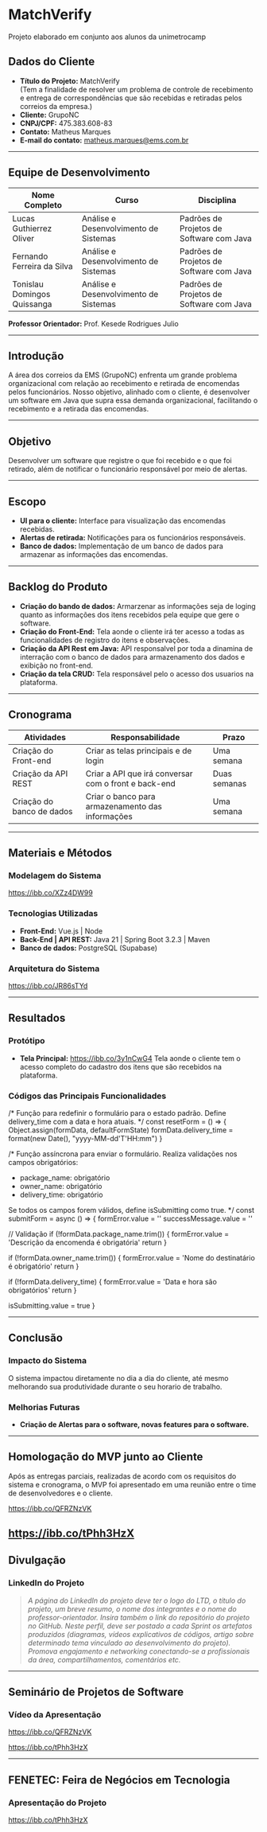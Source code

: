 # MatchVerify
Projeto elaborado em conjunto aos alunos da unimetrocamp

## Dados do Cliente
- **Título do Projeto:** MatchVerify  
  (Tem a finalidade de resolver um problema de controle de recebimento e entrega de correspondências que são recebidas e retiradas pelos correios da empresa.)  
- **Cliente:** GrupoNC  
- **CNPJ/CPF:** 475.383.608-83  
- **Contato:** Matheus Marques  
- **E-mail do contato:** matheus.marques@ems.com.br  

---

## Equipe de Desenvolvimento
| Nome Completo                  | Curso                                | Disciplina                              |
|--------------------------------|--------------------------------------|-----------------------------------------|
| Lucas Guthierrez Oliver        | Análise e Desenvolvimento de Sistemas | Padrões de Projetos de Software com Java |
| Fernando Ferreira da Silva     | Análise e Desenvolvimento de Sistemas | Padrões de Projetos de Software com Java |
| Tonislau Domingos Quissanga    | Análise e Desenvolvimento de Sistemas | Padrões de Projetos de Software com Java |

**Professor Orientador:** Prof. Kesede Rodrigues Julio  

---

## Introdução
A área dos correios da EMS (GrupoNC) enfrenta um grande problema organizacional com relação ao recebimento e retirada de encomendas pelos funcionários. Nosso objetivo, alinhado com o cliente, é desenvolver um software em Java que supra essa demanda organizacional, facilitando o recebimento e a retirada das encomendas.

---

## Objetivo
Desenvolver um software que registre o que foi recebido e o que foi retirado, além de notificar o funcionário responsável por meio de alertas.

---

## Escopo
- **UI para o cliente:** Interface para visualização das encomendas recebidas.  
- **Alertas de retirada:** Notificações para os funcionários responsáveis.  
- **Banco de dados:** Implementação de um banco de dados para armazenar as informações das encomendas.  

---

## Backlog do Produto
- **Criação do bando de dados:** Armarzenar as informações seja de loging quanto as informações dos itens recebidos pela equipe que gere o software.
- **Criação do Front-End:** Tela aonde o cliente irá ter acesso a todas as funcionalidades de registro do itens e observações.
- **Criação da API Rest em Java:** API responsalvel por toda a dinamina de interração com o banco de dados para armazenamento dos dados e exibição no front-end.
- **Criação da tela CRUD:** Tela responsável pelo o acesso dos usuarios na plataforma.
---

## Cronograma
| Atividades                 | Responsabilidade                               | Prazo                             |
|--------------------------------|--------------------------------------|-----------------------------------------|
| Criação do Front-end    | Criar as telas principais e de login | Uma semana |
| Criação da API REST    | Criar a API que irá conversar com o front e back-end | Duas semanas |
| Criação do banco de dados    | Criar o banco para armazenamento das informações | Uma semana |

---

## Materiais e Métodos
### Modelagem do Sistema
https://ibb.co/XZz4DW99
### Tecnologias Utilizadas
- **Front-End:** Vue.js | Node
- **Back-End | API REST:** Java 21 | Spring Boot 3.2.3 | Maven
- **Banco de dados:** PostgreSQL (Supabase)
### Arquitetura do Sistema
https://ibb.co/JR86sTYd

---

## Resultados
### Protótipo
- **Tela Principal:** https://ibb.co/3y1nCwG4
Tela aonde o cliente tem o acesso completo do cadastro dos itens que são recebidos na plataforma.
### Códigos das Principais Funcionalidades
/*
  Função para redefinir o formulário para o estado padrão.
  Define delivery_time com a data e hora atuais.
*/
const resetForm = () => {
  Object.assign(formData, defaultFormState)
  formData.delivery_time = format(new Date(), "yyyy-MM-dd'T'HH:mm")
}

/*
  Função assíncrona para enviar o formulário.
  Realiza validações nos campos obrigatórios:
  - package_name: obrigatório
  - owner_name: obrigatório
  - delivery_time: obrigatório
  
  Se todos os campos forem válidos, define isSubmitting como true.
*/
const submitForm = async () => {
  formError.value = ''
  successMessage.value = ''
  
  // Validação
  if (!formData.package_name.trim()) {
    formError.value = 'Descrição da encomenda é obrigatória'
    return
  }
  
  if (!formData.owner_name.trim()) {
    formError.value = 'Nome do destinatário é obrigatório'
    return
  }
  
  if (!formData.delivery_time) {
    formError.value = 'Data e hora são obrigatórios'
    return
  }
  
  isSubmitting.value = true
}

---

## Conclusão
### Impacto do Sistema
O sistema impactou diretamente no dia a dia do cliente, até mesmo melhorando sua produtividade durante o seu horario de trabalho.
### Melhorias Futuras
- **Criação de Alertas para o software, novas features para o software.**
---

## Homologação do MVP junto ao Cliente
Após as entregas parciais, realizadas de acordo com os requisitos do sistema e cronograma, o MVP foi apresentado em uma reunião entre o time de desenvolvedores e o cliente.

https://ibb.co/QFRZNzVK

https://ibb.co/tPhh3HzX
---

## Divulgação
### LinkedIn do Projeto
> *A página do LinkedIn do projeto deve ter o logo do LTD, o título do projeto, um breve resumo, o nome dos integrantes e o nome do professor-orientador. Insira também o link do repositório do projeto no GitHub. Neste perfil, deve ser postado a cada Sprint os artefatos produzidos (diagramas, vídeos explicativos de códigos, artigo sobre determinado tema vinculado ao desenvolvimento do projeto). Promova engajamento e networking conectando-se a profissionais da área, compartilhamentos, comentários etc.*
---

## Seminário de Projetos de Software
### Vídeo da Apresentação
https://ibb.co/QFRZNzVK

https://ibb.co/tPhh3HzX

---

## FENETEC: Feira de Negócios em Tecnologia
### Apresentação do Projeto
https://ibb.co/tPhh3HzX
